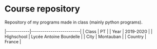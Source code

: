 # Course repository

Repository of my programs made in class (mainly python programs).

|------------|-------------------------|
| Class      | PT                      |
| Year       | 2019-2020               |
| Highschool | Lycée Antoine Bourdelle |
| City       | Montauban               |
| Country    | France                  |
